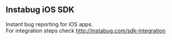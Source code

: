 Instabug iOS SDK
----------------
Instant bug reporting for iOS apps.
<br/>
For integration steps check http://instabug.com/sdk-integration